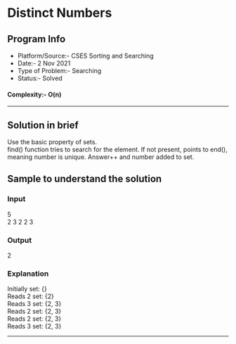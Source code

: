 # Distinct Numbers
## Program Info
- Platform/Source:- CSES Sorting and Searching 
- Date:- 2 Nov 2021
- Type of Problem:- Searching
- Status:- Solved
#### Complexity:- O(n)
---
## Solution in brief
Use the basic property of sets. \
find() function tries to search for the element.
If not present, points to end(), meaning number is unique. Answer++ and number added to set.

## Sample to understand the solution

### Input
5\
2 3 2 2 3

### Output
2

### Explanation
Initially set: {} \
Reads 2 set: {2}\
Reads 3 set: {2, 3}\
Reads 2 set: {2, 3}\
Reads 2 set: {2, 3}\
Reads 3 set: {2, 3}


---